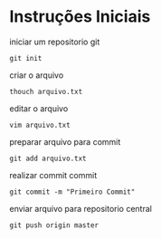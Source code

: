# Instruções Iniciais

iniciar um repositorio git
```
git init
```

criar o arquivo
```
thouch arquivo.txt
```

editar o arquivo
```
vim arquivo.txt
```

preparar arquivo para commit
```
git add arquivo.txt
```

realizar commit commit
```
git commit -m "Primeiro Commit"
```

enviar arquivo para repositorio central
```
git push origin master
```
